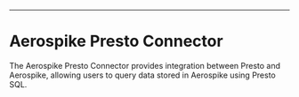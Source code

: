 ---

# Aerospike Presto Connector

The Aerospike Presto Connector provides integration between Presto and Aerospike, allowing users to query data stored in Aerospike using Presto SQL.
